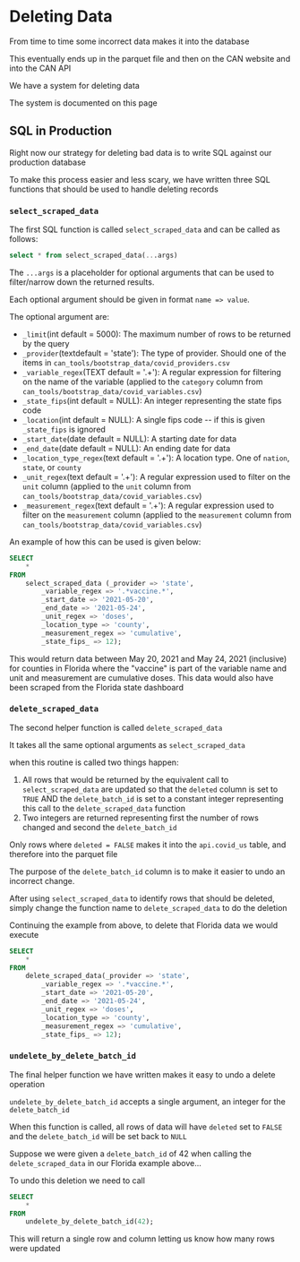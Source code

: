 # Deleting Data

From time to time some incorrect data makes it into the database

This eventually ends up in the parquet file and then on the CAN website and into the CAN API

We have a system for deleting data

The system is documented on this page

## SQL in Production

Right now our strategy for deleting bad data is to write SQL against our production database

To make this process easier and less scary, we have written three SQL functions that should be used to handle deleting records

### `select_scraped_data`

The first SQL function is called `select_scraped_data` and can be called as follows:

```sql
select * from select_scraped_data(...args)
```

The `...args` is a placeholder for optional arguments that can be used to filter/narrow down the returned results.

Each optional argument should be given in format `name => value`.

The optional argument are:

- `_limit`(int default = 5000): The maximum number of rows to be returned by the query
- `_provider`(textdefault = 'state'): The type of provider. Should one of the items in `can_tools/bootstrap_data/covid_providers.csv`
- `_variable_regex`(TEXT default = '.+'): A regular expression for filtering on the name of the variable (applied to the `category` column from `can_tools/bootstrap_data/covid_variables.csv`)
- `_state_fips`(int default = NULL): An integer representing the state fips code
- `_location`(int default = NULL): A single fips code -- if this is given `_state_fips` is ignored
- `_start_date`(date default = NULL): A starting date for data
- `_end_date`(date default = NULL): An ending date for data
- `_location_type_regex`(text default = '.+'): A location type. One of `nation`, `state`, or `county`
- `_unit_regex`(text default = '.+'): A regular expression used to filter on the `unit` column (applied to the `unit` column from `can_tools/bootstrap_data/covid_variables.csv`)
- `_measurement_regex`(text default = '.+'): A regular expression used to filter on the `measurement` column (applied to the `measurement` column from `can_tools/bootstrap_data/covid_variables.csv`)

An example of how this can be used is given below:

```sql
SELECT
    *
FROM
    select_scraped_data (_provider => 'state',
        _variable_regex => '.*vaccine.*',
        _start_date => '2021-05-20',
        _end_date => '2021-05-24',
        _unit_regex => 'doses',
        _location_type => 'county',
        _measurement_regex => 'cumulative',
        _state_fips_ => 12);
```

This would return data between May 20, 2021 and May 24, 2021 (inclusive) for counties in Florida where the "vaccine" is part of the variable name and unit and measurement are cumulative doses. This data would also have been scraped from the Florida state dashboard

### `delete_scraped_data`

The second helper function is called `delete_scraped_data`

It takes all the same optional arguments as `select_scraped_data`

when this routine is called two things happen:

1. All rows that would be returned by the equivalent call to `select_scraped_data` are updated so that the `deleted` column is set to `TRUE` AND the `delete_batch_id` is set to a constant integer representing this call to the `delete_scraped_data` function
2. Two integers are returned representing first the number of rows changed and second the `delete_batch_id`

Only rows where `deleted = FALSE` makes it into the `api.covid_us` table, and therefore into the parquet file

The purpose of the `delete_batch_id` column is to make it easier to undo an incorrect change.

After using `select_scraped_data` to identify rows that should be deleted, simply change the function name to `delete_scraped_data` to do the deletion

Continuing the example from above, to delete that Florida data we would execute

```sql
SELECT
    *
FROM
    delete_scraped_data(_provider => 'state',
        _variable_regex => '.*vaccine.*',
        _start_date => '2021-05-20',
        _end_date => '2021-05-24',
        _unit_regex => 'doses',
        _location_type => 'county',
        _measurement_regex => 'cumulative',
        _state_fips_ => 12);
```

### `undelete_by_delete_batch_id`

The final helper function we have written makes it easy to undo a delete operation

`undelete_by_delete_batch_id` accepts a single argument, an integer for the `delete_batch_id`

When this function is called, all rows of data will have `deleted` set to `FALSE` and the `delete_batch_id` will be set back to `NULL`

Suppose we were given a `delete_batch_id` of 42 when calling the `delete_scraped_data` in our Florida example above...

To undo this deletion we need to call

```sql
SELECT
    *
FROM
    undelete_by_delete_batch_id(42);
```

This will return a single row and column letting us know how many rows were updated
